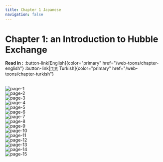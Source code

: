 ```yaml
---
title: Chapter 1 Japanese
navigation: false
---
```


# Chapter 1: an Introduction to Hubble Exchange

**Read in :** :button-link[English]{color="primary" href="/web-toons/chapter-english"} :button-link[🇹🇷 Turkish]{color="primary" href="/web-toons/chapter-turkish"}

## Page 1

![page-1](/content/webtoons/chapter-1/ja/1.jpeg)

## Page 2

![page-2](/content/webtoons/chapter-1/ja/2.jpeg)

## Page 3

![page-3](/content/webtoons/chapter-1/ja/3.jpeg)

## Page 4

![page-4](/content/webtoons/chapter-1/ja/4.jpeg)

## Page 5

![page-5](/content/webtoons/chapter-1/ja/5.jpeg)

## Page 6

![page-6](/content/webtoons/chapter-1/ja/6.jpeg)

## Page 7

![page-7](/content/webtoons/chapter-1/ja/7.jpeg)

## Page 8

![page-8](/content/webtoons/chapter-1/ja/8.jpeg)

## Page 9

![page-9](/content/webtoons/chapter-1/ja/9.jpeg)

## Page 10

![page-10](/content/webtoons/chapter-1/ja/10.jpeg)

## Page 11

![page-11](/content/webtoons/chapter-1/ja/11.jpeg)

## Page 12

![page-12](/content/webtoons/chapter-1/ja/12.jpeg)

## Page 13

![page-13](/content/webtoons/chapter-1/ja/13.jpeg)

## Page 14

![page-14](/content/webtoons/chapter-1/ja/14.jpeg)

## Page 15

![page-15](/content/webtoons/chapter-1/ja/15.jpeg)

<style style="text/css" >
h1 + p, h2 + p:last-of-type {
  margin-bottom: 32px !important;
}

p, img, h2[id*="page-"]  {
  margin: -1px 0 0 !important;
}

h2[id*="page-"]  {
  visibility: hidden;
  height: 1px;
}
</style>
